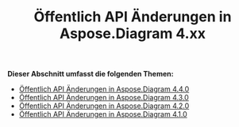 ﻿---
title: Öffentlich API Änderungen in Aspose.Diagram 4.xx
type: docs
weight: 50
url: /de/net/public-api-changes-in-aspose-diagram-4-x-x/
---
**Dieser Abschnitt umfasst die folgenden Themen:**
- [Öffentlich API Änderungen in Aspose.Diagram 4.4.0](/diagram/de/net/public-api-changes-in-aspose-diagram-4-4-0/)
- [Öffentlich API Änderungen in Aspose.Diagram 4.3.0](/diagram/de/net/public-api-changes-in-aspose-diagram-4-3-0/)
- [Öffentlich API Änderungen in Aspose.Diagram 4.2.0](/diagram/de/net/public-api-changes-in-aspose-diagram-4-2-0/)
- [Öffentlich API Änderungen in Aspose.Diagram 4.1.0](/diagram/de/net/public-api-changes-in-aspose-diagram-4-1-0/)

